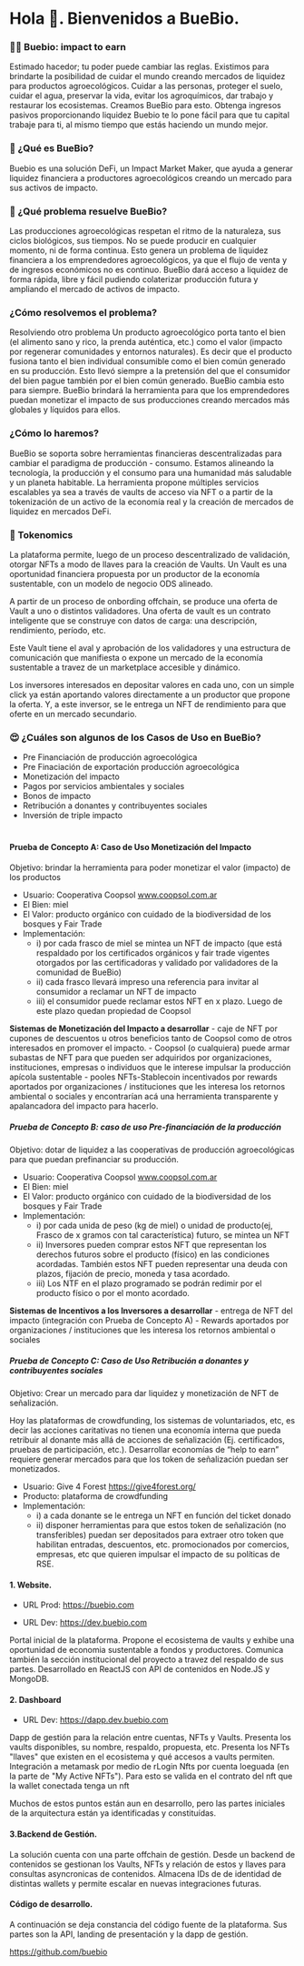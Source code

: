 # Hola 👋. Bienvenidos a BueBio.

### 🙌🙏 Buebio: impact to earn
Estimado hacedor; tu poder puede cambiar las reglas.
Existimos para brindarte la posibilidad de cuidar el mundo creando mercados de liquidez para productos agroecológicos.
Cuidar a las personas, proteger el suelo, cuidar el agua, preservar la vida, evitar los agroquímicos, dar trabajo y restaurar los ecosistemas. Creamos BueBio para esto.
Obtenga ingresos pasivos proporcionando liquidez
Buebio te lo pone fácil para que tu capital trabaje para ti, al mismo tiempo que estás haciendo un mundo mejor.

### 🔭 ¿Qué es BueBio?
Buebio es una solución DeFi, un Impact Market Maker, que ayuda a generar liquidez financiera a productores agroecológicos creando un mercado para sus activos de impacto.

### 🌱 ¿Qué problema resuelve BueBio?
Las producciones agroecológicas respetan el ritmo de la naturaleza, sus ciclos biológicos, sus tiempos. No se puede producir en cualquier momento, ni de forma continua. Esto genera un problema de liquidez financiera a los emprendedores agroecológicos, ya que el flujo de venta y de ingresos económicos no es continuo.
BueBio dará acceso a liquidez de forma rápida, libre y fácil pudiendo colaterizar producción futura y ampliando el mercado de activos de impacto.

### ¿Cómo resolvemos el problema?
Resolviendo otro problema
Un producto agroecológico porta tanto el bien (el alimento sano y rico, la prenda auténtica, etc.) como el valor (impacto por regenerar comunidades y entornos naturales). Es decir que el producto fusiona tanto el bien individual consumible como el bien común generado en su producción. Esto llevó siempre a la pretensión del que el consumidor del bien pague también por el bien común generado. BueBio cambia esto para siempre.
BueBio brindará la herramienta para que los emprendedores puedan monetizar el impacto de sus producciones creando mercados más globales y líquidos para ellos. 

### ¿Cómo lo haremos?
BueBio se soporta sobre herramientas financieras descentralizadas para cambiar el paradigma de producción - consumo. Estamos alineando la tecnología, la producción y el consumo para una humanidad más saludable y un planeta habitable. La herramienta propone múltiples servicios escalables ya sea a través de vaults de acceso via NFT o a partir de la tokenización de un activo de la economía real y la creación de mercados de liquidez en mercados DeFi.

### 👯 Tokenomics
La plataforma permite, luego de un proceso descentralizado de validación, otorgar NFTs a modo de llaves para la creación de Vaults. Un Vault es una oportunidad financiera propuesta por un productor de la economía sustentable, con un modelo de negocio ODS alineado.

A partir de un proceso de onbording offchain, se produce una oferta de Vault a uno o distintos validadores. Una oferta de vault es un contrato inteligente que se construye con datos de carga: una descripción, rendimiento, período, etc.

Este Vault tiene el aval y aprobación de los validadores y una estructura de comunicación que manifiesta o expone un mercado de la economía sustentable a travez de un marketplace accesible y dinámico.

Los inversores interesados en depositar valores en cada uno, con un simple click ya están aportando valores directamente a un productor que propone la oferta. Y, a este inversor, se le entrega un NFT de rendimiento para que oferte en un mercado secundario.

### 😍 ¿Cuáles son algunos de los Casos de Uso en BueBio?
- Pre Financiación de producción agroecológica
- Pre Finaciación de exportación producción agroecológica
- Monetización del impacto
- Pagos por servicios ambientales y sociales
- Bonos de impacto
- Retribución a donantes y contribuyentes sociales
- Inversión de triple impacto

#

#### Prueba de Concepto A: Caso de Uso Monetización del Impacto
Objetivo: brindar la herramienta para poder monetizar el valor (impacto) de los productos
- Usuario: Cooperativa Coopsol www.coopsol.com.ar
- El Bien: miel 
- El Valor: producto orgánico con cuidado de la biodiversidad de los bosques y Fair Trade
- Implementación:
    - i) por cada frasco de miel se mintea un NFT de impacto (que está respaldado por los certificados orgánicos y fair trade vigentes otorgados por las certificadoras y validado por validadores de la comunidad de BueBio)
    - ii) cada frasco llevará impreso una referencia para invitar al consumidor a reclamar un NFT de impacto
    - iii) el consumidor puede reclamar estos NFT en x plazo. Luego de este plazo quedan propiedad de Coopsol
  
 **Sistemas de Monetización del Impacto a desarrollar**
    - caje de NFT por cupones de descuentos u otros beneficios tanto de Coopsol como de otros interesados en promover el impacto.
    - Coopsol (o cualquiera) puede armar subastas de NFT para que pueden ser adquiridos por organizaciones, instituciones, empresas o individuos que le interese impulsar la producción apícola sustentable
    - pooles NFTs-Stablecoin incentivados por rewards aportados por organizaciones / instituciones que les interesa los retornos ambiental o sociales y encontrarían acá una herramienta transparente y apalancadora del impacto para hacerlo.

##### Prueba de Concepto B: caso de uso Pre-financiación de la producción
Objetivo: dotar de liquidez a las cooperativas de producción agroecológicas para que puedan prefinanciar su producción.
- Usuario: Cooperativa Coopsol www.coopsol.com.ar
- El Bien: miel 
- El Valor: producto orgánico con cuidado de la biodiversidad de los bosques y Fair Trade
- Implementación: 
    - i) por cada unida de peso (kg de miel) o unidad de producto(ej, Frasco de x gramos con tal característica) futuro, se mintea un NFT
    - ii) Inversores pueden comprar estos NFT que representan los derechos futuros sobre el producto (físico) en las condiciones acordadas. También estos NFT pueden representar una deuda con plazos, fijación de precio, moneda y tasa acordado.
    - iii) Los NTF en el plazo programado se podrán redimir por el producto físico o por el monto acordado.  

**Sistemas de Incentivos a los Inversores a desarrollar**
    - entrega de NFT del impacto (integración con Prueba de Concepto A)
    - Rewards aportados por organizaciones / instituciones que les interesa los retornos ambiental o sociales

##### Prueba de Concepto C: Caso de Uso Retribución a donantes y contribuyentes sociales
Objetivo: Crear un mercado para dar liquidez y monetización de NFT de señalización.

Hoy las plataformas de crowdfunding, los sistemas de voluntariados, etc, es decir las acciones caritativas no tienen una economía interna que pueda retribuir al donante más allá de acciones de señalización (Ej. certificados, pruebas de participación, etc.). Desarrollar economías de “help to earn” requiere generar mercados para que los token de señalización puedan ser monetizados.
- Usuario: Give 4 Forest https://give4forest.org/ 
- Producto: plataforma de crowdfunding 
- Implementación:
    - i) a cada donante se le entrega un NFT en función del ticket donado
    - ii) disponer herramientas para que estos token de señalización (no transferibles) puedan ser depositados para extraer otro token que habilitan entradas, descuentos, etc. promocionados por comercios, empresas, etc que quieren impulsar el impacto de su políticas de RSE.

#### 1. Website.

- URL Prod: https://buebio.com

- URL Dev:  https://dev.buebio.com

Portal inicial de la plataforma. Propone el ecosistema de vaults y exhibe una oportunidad de economia sustentable a fondos y productores.
Comunica también la sección institucional del proyecto a travez del respaldo de sus partes.
Desarrollado en ReactJS con API de contenidos en Node.JS y MongoDB.

#### 2. Dashboard

- URL Dev: https://dapp.dev.buebio.com

Dapp de gestión para la relación entre cuentas, NFTs y Vaults. Presenta los vaults disponibles, su nombre, respaldo, propuesta, etc. Presenta los NFTs "llaves" que existen en el ecosistema y qué accesos a vaults permiten. Integración a metamask por medio de rLogin
Nfts por cuenta loeguada (en la parte de "My Active NFTs"). Para esto se valida en el contrato del nft que la wallet conectada tenga un nft

Muchos de estos puntos están aun en desarrollo, pero las partes iniciales de la arquitectura están ya identificadas y constituídas.

#### 3.Backend de Gestión.

La solución cuenta con una parte offchain de gestión. Desde un backend de contenidos se gestionan los Vaults, NFTs y relación de estos y llaves para consultas asyncronicas de contenidos.
Almacena IDs de de identidad de distintas wallets y permite escalar en nuevas integraciones futuras.

#### Código de desarrollo.

A continuación se deja constancia del código fuente de la plataforma. Sus partes son la API, landing de presentación y la dapp de gestión.

https://github.com/buebio
